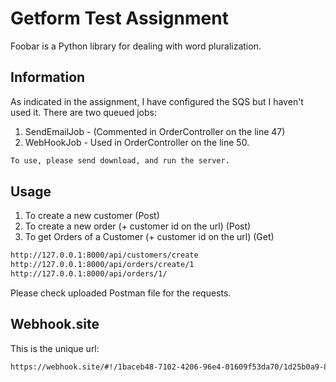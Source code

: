 # Getform Test Assignment

Foobar is a Python library for dealing with word pluralization.

## Information

As indicated in the assignment, I have configured the SQS but I haven't used it. There are two queued jobs:
1. SendEmailJob - (Commented in OrderController on the line 47)
2. WebHookJob - Used in OrderController on the line 50. 

```bash
To use, please send download, and run the server. 
```

## Usage

1. To create a new customer (Post)
2. To create a new order (+ customer id on the url) (Post)
3. To get Orders of a Customer (+ customer id on the url) (Get)
```bash
http://127.0.0.1:8000/api/customers/create
http://127.0.0.1:8000/api/orders/create/1
http://127.0.0.1:8000/api/orders/1/
```

Please check uploaded Postman file for the requests.
 

## Webhook.site
This is the unique url: 
```bash
https://webhook.site/#!/1baceb48-7102-4206-96e4-01609f53da70/1d25b0a9-8d3a-49e1-9769-11e1ac1df082/1
```
